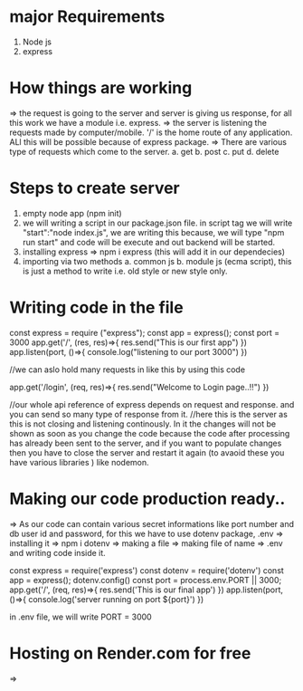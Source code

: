 # major Requirements
1. Node js 
2. express

# How things are working
=> the request is going to the server and server is giving us response, for all this work we have a module i.e. express.
=> the server is listening the requests made by computer/mobile. '/' is the home route of any application. ALl this will be possible because of express package. 
=> There are various type of requests which come to the server. a. get b. post c. put d. delete

# Steps to create server
1. empty node app (npm init)
2. we will writing a script in our package.json file. in script tag we will write "start":"node index.js", we are writing this because, we will type "npm run start" and code will be execute and out backend will be started. 
3. installing express => npm i express (this will add it in our dependecies)
4. importing via two methods a. common js b. module js (ecma script), this is just a method to write i.e. old style or new style only. 

# Writing code in the file 
const express = require ("express");
const app = express();
const port = 3000
app.get('/', (res, res)=>{
    res.send("This is our first app")
})
app.listen(port, ()=>{
    console.log("listening to our port 3000")
})

//we can aslo hold many requests in like this by using this code

app.get('/login', (req, res)=>{
    res.send("Welcome to Login page..!!")
})

//our whole api reference of express depends on request and response. and you can send so many type of response from it. 
//here this is the server as this is not closing and listening continously. In it the changes will not be shown as soon as you change the code because the code after processing has already been sent to the server, and if you want to populate changes then you have to close the server and restart it again (to avaoid these you have various libraries ) like nodemon. 

# Making our code production ready..
=> As our code can contain various secret informations like port number and db user id and password, for this we have to use dotenv package,    .env
=> installing it => npm i dotenv
=> making a file => making file of name => .env and writing code inside it.

const express = require('express')
const dotenv = require('dotenv')
const app = express();
dotenv.config()
const port = process.env.PORT || 3000;
app.get('/', (req, res)=>{
    res.send('This is our final app')
})
app.listen(port, ()=>{
    console.log('server running on port ${port}')
})

in .env file, we will write
PORT = 3000

# Hosting on Render.com for free
=> 